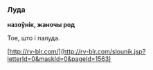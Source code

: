 ### Луда
**назоўнік, жаночы род**

Тое, што і палуда.

<a rel="author">[http://rv-blr.com/](http://rv-blr.com/slounik.jsp?letterId=0&maskId=0&pageId=1563)</a>
